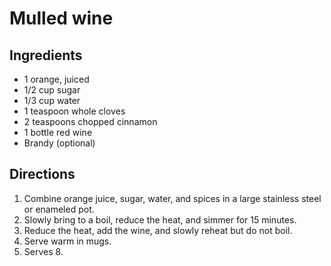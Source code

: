 Mulled wine
===========

Ingredients
-----------

- 1 orange, juiced
- 1/2 cup sugar
- 1/3 cup water
- 1 teaspoon whole cloves
- 2 teaspoons chopped cinnamon
- 1 bottle red wine
- Brandy (optional)

Directions
----------

1. Combine orange juice, sugar, water, and spices in a large stainless steel or enameled pot.
2. Slowly bring to a boil, reduce the heat, and simmer for 15 minutes.
3. Reduce the heat, add the wine, and slowly reheat but do not boil.
4. Serve warm in mugs.
5. Serves 8.
